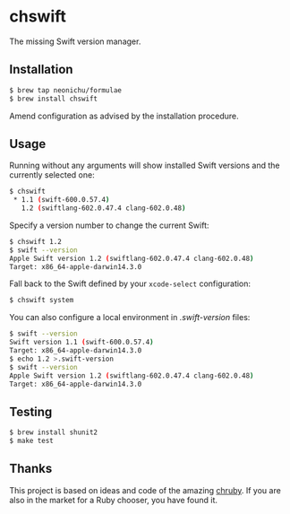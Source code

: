 # chswift

The missing Swift version manager.

## Installation

```bash
$ brew tap neonichu/formulae
$ brew install chswift
```

Amend configuration as advised by the installation procedure.

## Usage

Running without any arguments will show installed Swift versions and the currently selected one:

```bash
$ chswift 
 * 1.1 (swift-600.0.57.4)
   1.2 (swiftlang-602.0.47.4 clang-602.0.48)
```

Specify a version number to change the current Swift:

```bash
$ chswift 1.2
$ swift --version
Apple Swift version 1.2 (swiftlang-602.0.47.4 clang-602.0.48)
Target: x86_64-apple-darwin14.3.0
```

Fall back to the Swift defined by your `xcode-select` configuration:

```bash
$ chswift system
```

You can also configure a local environment in *.swift-version* files:

```bash
$ swift --version
Swift version 1.1 (swift-600.0.57.4)
Target: x86_64-apple-darwin14.3.0
$ echo 1.2 >.swift-version
$ swift --version
Apple Swift version 1.2 (swiftlang-602.0.47.4 clang-602.0.48)
Target: x86_64-apple-darwin14.3.0
```

## Testing

```bash
$ brew install shunit2
$ make test
```

## Thanks

This project is based on ideas and code of the amazing [chruby][1]. If
you are also in the market for a Ruby chooser, you have found it.


[1]: https://github.com/postmodern/chruby
